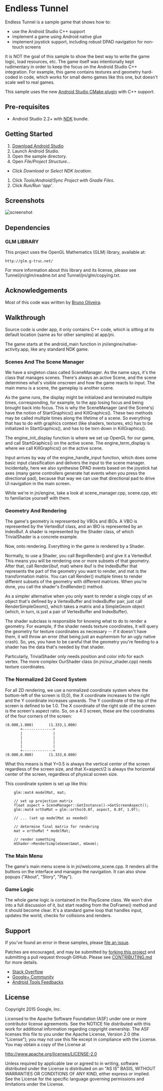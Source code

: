 Endless Tunnel
==============
Endless Tunnel is a sample game that shows how to:
- use the Android Studio C++ support
- implement a game using Android native glue
- implement joystick support, including robust DPAD navigation for non-touch screens

It is NOT the goal of this sample to show the best way to write the
game logic, load resources, etc. The game itself was intentionally
kept rudimentary in order to keep the focus on the Android Studio C++
integration. For example, this game contains textures and geometry
hard-coded in code, which works for small demo games like this one,
but doesn't scale well to real games.

This sample uses the new [Android Studio CMake plugin](http://tools.android.com/tech-docs/external-c-builds) with C++ support.

Pre-requisites
--------------
- Android Studio 2.2+ with [NDK](https://developer.android.com/ndk/) bundle.

Getting Started
---------------
1. [Download Android Studio](http://developer.android.com/sdk/index.html)
1. Launch Android Studio.
1. Open the sample directory.
1. Open *File/Project Structure...*
  - Click *Download* or *Select NDK location*.
1. Click *Tools/Android/Sync Project with Gradle Files*.
1. Click *Run/Run 'app'*.

Screenshots
-----------
![screenshot](screenshot.png)

Dependencies
------------
### GLM LIBRARY

This project uses the OpenGL Mathematics (GLM) library, available at:

    http://glm.g-truc.net/

For more information about this library and its license, please see
Tunnel/jni/glm/readme.txt and Tunnel/jni/glm/copying.txt.

Acknowledgements
----------------
Most of this code was written by [Bruno Oliveira](https://plus.google.com/+BrunoOliveira).

Walkthrough
-----------
Source code is under app, it only contains C++ code, which is
sitting at its default location (same as for other samples) at
app/jni.

The game starts at the android_main function in 
jni/engine/native-activity.app, like any standard NDK game.

### Scenes And The Scene Manager

We have a singleton class called SceneManager. As the name says, it's
the class that manages scenes. There's always an active Scene, and
the scene determines what's visible onscreen and how the game reacts
to input. The main menu is a scene, the gameplay is another scene.

As the game runs, the display might be initialized and terminated
multiple times, corresponding, for example, to the app losing focus
and being brought back into focus. This is why the SceneManager
(and the Scene's) have the notion of StartGraphics() and KillGraphics().
These two methods may be called multiple times along the lifetime of
a scene. So everything that has to do with graphics context (like
shaders, textures, etc) has to be initialized in StartGraphics(), 
and has to be torn down in KillGraphics().

The engine_init_display function is where we set up OpenGL
for our game, and call StartGraphics() on the active scene.
The engine_term_display is where we call KillGraphics() on the active
scene.

Input arrives by way of the engine_handle_input function, which
does some basic input classification and delivers the input to
the scene manager. Incidentally, here we also synthesise DPAD events based
on the joystick hat axes (many game controllers generate hat events
when you press the directional pad), because that way we can use that
directional pad to drive UI navigation in the main screen.

While we're in jni/engine, take a look at scene_manager.cpp,
scene.cpp, etc to familiarize yourself with them.

### Geometry And Rendering

The game's geometry is represented by VBOs and IBOs. A VBO is represented
by the VertexBuf class, and an IBO is represented by an IndexBuf.
A shader is represented by the Shader class, of which TrivialShader is
a concrete example.

Now, onto rendering. Everything in the game is rendered by a Shader.

Normally, to use a Shader, you call BeginRender() and give it a
VertexBuf. This means you will be rendering one or more subsets of that
geometry. After that, call Render(ibuf, mat) where ibuf is the IndexBuffer
that represents the part of the geometry you want to render, and
mat is the transformation matrix. You can call Render() multiple times to
render different subsets of the geometry with different matrices.
When you're done, you call the shader's EndRender() method.

As a simpler alternative when you only want to render a single copy
of an object that's defined by a VertexBuffer and IndexBuffer pair,
just call RenderSimpleGeom(), which takes a matrix and a SimpleGeom
object (which, in turn, is just a pair of VertexBuffer and IndexBuffer).

The shader subclass is responsible for knowing what to do to render
a geometry. For example, if the shader needs texture coordinates, it will
query the geometry for texture coordinates as necessary -- if it doesn't
have them, it will throw an error (that being just an euphemism for
an ugly native crash). So, yes, you have to be careful that the geometry
you're feeding to a shader has the data that's needed by that shader.

Particularly, TrivialShader only needs position and color info for 
each vertex. The more complex OurShader class (in jni/our_shader.cpp)
needs texture coordinates.

### The Normalized 2d Coord System

For all 2D rendering, we use a normalized coordinate system where
the bottom-left of the screen is (0,0), the X coordinate increases
to the right and the Y coordinate increases upwards. The Y coordinate
of the top of the screen is defined to be 1.0. The X coordinate of
the right side of the screen is the screen's aspect ratio. So,
on a 4:3 screen, these are the coordinates of the four corners
of the screen:

```
(0.000,1.000)       (1.333,1.000)
       +--------------+
       |              |
       |              |
       |              |
       |              |
       +--------------+
(0.000,0.000)       (1.333,0.000)
```

What this means is that Y=0.5 is always the vertical center of the
screen regardless of the screen size, and that X=aspect/2 is always
the horizontal center of the screen, regardless of physical screen size.

This coordinate system is set up like this:

```
    glm::mat4 modelMat, mat;

    // set up projection matrix
    float aspect = SceneManager::GetInstance()->GetScreenAspect();
    glm::mat4 orthoMat = glm::ortho(0.0f, aspect, 0.0f, 1.0f);

    // ... (set up modelMat as needed)

    // determine final matrix for rendering
    mat = orthoMat * modelMat;

    // render something
    mShader->RenderSimpleGeom(&mat, mGeom);
```

### The Main Menu

The game's main menu scene is in jni/welcome_scene.cpp. It renders
all the buttons on the interface and manages the navigation. It can
also show popups ("About", "Story", "Play").

### Game Logic

The whole game logic is contained in the PlayScene class. We won't dive
into a full discussion of it, but start reading from the DoFrame() method
and it should become clear. It's a standard game loop that handles
input, updates the world, checks for collisions and renders.

Support
-------
If you've found an error in these samples, please [file an issue](https://github.com/googlesamples/android-ndk/issues/new).

Patches are encouraged, and may be submitted by [forking this project](https://github.com/googlesamples/android-ndk/fork) and
submitting a pull request through GitHub. Please see [CONTRIBUTING.md](../CONTRIBUTING.md) for more details.

- [Stack Overflow](http://stackoverflow.com/questions/tagged/android-ndk)
- [Google+ Community](https://plus.google.com/communities/105153134372062985968)
- [Android Tools Feedbacks](http://tools.android.com/feedback)

License
-------
Copyright 2015 Google, Inc.

Licensed to the Apache Software Foundation (ASF) under one or more contributor
license agreements.  See the NOTICE file distributed with this work for
additional information regarding copyright ownership.  The ASF licenses this
file to you under the Apache License, Version 2.0 (the "License"); you may not
use this file except in compliance with the License.  You may obtain a copy of
the License at

  http://www.apache.org/licenses/LICENSE-2.0

Unless required by applicable law or agreed to in writing, software
distributed under the License is distributed on an "AS IS" BASIS, WITHOUT
WARRANTIES OR CONDITIONS OF ANY KIND, either express or implied.  See the
License for the specific language governing permissions and limitations under
the License.
